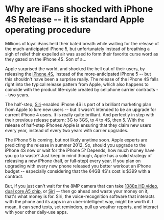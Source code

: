 # Why are iFans shocked with iPhone 4S Release -- it is standard Apple operating procedure

Millions of loyal iFans held their bated breath while waiting for the release of the much-anticipated iPhone 5, but unfortunately instead of breathing a sigh of relief their expelled air was used to form their favorite curse word as they gazed on the iPhone 4S. Son of a...

Apple surprised the world, and shocked the hell out of their users, by releasing the <a href="http://www.apple.com/iphone/">iPhone 4S</a>, instead of the more-anticipated iPhone 5 -- but this shouldn't have been a surprise really. The release of the iPhone 4S falls right into the typical release pattern from Apple, which also happens to coincide with the product life-cycle created by cellphone carrier contracts -- two years.


The half-step, <a href="http://www.apple.com/iphone/features/#siri">Siri</a>-enabled iPhone 4S is part of a brilliant marketing plan from Apple to lure new users -- but it wasn't intended to be an upgrade for current iPhone 4 users.  It is really quite brilliant. And perfectly in step with their previous release pattern: 3G to 3GS, to 4 to 4S, then 5. With the release of half-step iPhones Apple is ensuring that they claim new users every year, instead of every two years with carrier upgrades. 

The iPhone 5 is coming, but not likely anytime soon. Apple experts are predicting the release in summer 2012. So, should you upgrade to the iPhone 4S now or wait for the iPhone 5? Depends, how much money have you go to waste? Just keep in mind though, Apple has a solid strategy of releasing a new iPhone (half, or full-step) every year. If you plan on upgrading with every new phone released you better workout an iPhone budget -- especially considering that the 64GB 4S's cost is $399 with a contract.

But, if you just can't wait for the 8MP camera that can take <a href="http://www.apple.com/iphone/features/#hdvideo">1080p HD video</a>, <a href="http://www.apple.com/iphone/features/#performance">dual core A5 chip</a>, or <a href="http://www.apple.com/iphone/features/#siri">Siri</a> -- then go ahead and waste your money on it, that's what money is for. Siri, the voice-recognition software that interacts with the phone and its apps in an uber-intelligent way, might be worth it. I mean, it can send texts, set reminders, pull up weather reports, and interact with your other daily-use apps.
